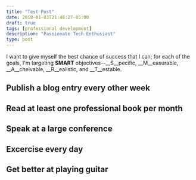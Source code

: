 ```yaml
---
title: "Test Post"
date: 2018-01-03T21:46:27-05:00
draft: true
tags: [professional development]
description: "Passionate Tech Enthusiast"
type: post
---
```


I want to give myself the best chance of success that I can; for each of the goals, I'm targeting __SMART__ objectives--__S__pecific, __M__easurable, __A__cheivable, __R__ealistic, and __T__estable.

## Publish a blog entry every other week ##

## Read at least one professional book per month ##

## Speak at a large conference ##

## Excercise every day ##

## Get better at playing guitar ##
